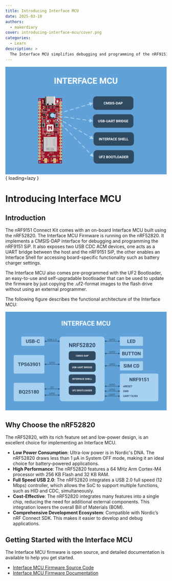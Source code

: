 ```yaml
---
title: Introducing Interface MCU
date: 2025-03-10
authors:
  - makerdiary
cover: introducing-interface-mcu/cover.png
categories:
  - Learn
description: >
  The Interface MCU simplifies debugging and programming of the nRF9151 SiP without external tools and provides access to board-specific features.
---
```


![](cover.png){ loading=lazy }

# Introducing Interface MCU

## Introduction

The nRF9151 Connect Kit comes with an on-board Interface MCU built using the nRF52820. The Interface MCU Firmware is running on the nRF52820. It implements a CMSIS-DAP interface for debugging and programming the nRF9151 SiP. It also exposes two USB CDC ACM devices, one acts as a UART bridge between the host and the nRF9151 SiP, the other enables an Interface Shell for accessing board-specific functionality such as battery charger settings.

The Interface MCU also comes pre-programmed with the UF2 Bootloader, an easy-to-use and self-upgradable bootloader that can be used to update the firmware by just copying the .uf2-format images to the flash drive without using an external programmer.

The following figure describes the functional architecture of the Interface MCU:

![](ifmcu_arch.png)

## Why Choose the nRF52820

The nRF52820, with its rich feature set and low-power design, is an excellent choice for implementing an Interface MCU.

- __Low Power Consumption__: Ultra-low power is in Nordic's DNA. The nRF52820 draws less than 1 µA in System OFF mode, making it an ideal choice for battery-powered applications.
- __High Performance__: The nRF52820 features a 64 MHz Arm Cortex-M4 processor with 256 KB Flash and 32 KB RAM.
- __Full Speed USB 2.0__: The nRF52820 integrates a USB 2.0 full speed (12 Mbps) controller, which allows the SoC to support multiple functions, such as HID and CDC, simultaneously.
- __Cost-Effective__: The nRF52820 integrates many features into a single chip, reducing the need for additional external components. This integration lowers the overall Bill of Materials (BOM).
- __Comprehensive Development Ecosystem__: Compatible with Nordic’s nRF Connect SDK. This makes it easier to develop and debug applications.

## Getting Started with the Interface MCU

The Interface MCU firmware is open source, and detailed documentation is available to help you get started.

<div class="grid cards" markdown>

-   [Interface MCU Firmware Source Code]
-   [Interface MCU Firmware Documentation]

</div>

[Interface MCU Firmware Source Code]: https://github.com/makerdiary/nrf9151-connectkit/tree/main/applications/ifmcu_firmware
[Interface MCU Firmware Documentation]: https://wiki.makerdiary.com/nrf9151-connectkit/guides/ncs/applications/ifmcu
